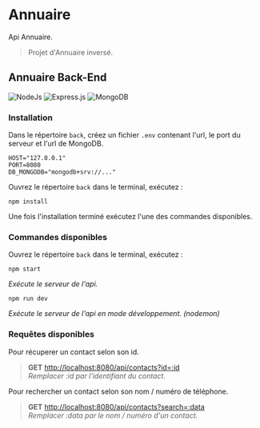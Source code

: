 # Annuaire
Api Annuaire.
> Projet d'Annuaire inversé.

## Annuaire Back-End
![NodeJs](https://img.shields.io/badge/NodeJs-339933?style=for-the-badge&logo=nodedotjs&logoColor=white)
![Express.js](https://img.shields.io/badge/Express.js-EEEEEE?style=for-the-badge&logo=express&logoColor=black)
![MongoDB](https://img.shields.io/badge/MongoDB-4EA94B?style=for-the-badge&logo=mongodb&logoColor=white)
### Installation
Dans le répertoire `back`, créez un fichier `.env` contenant l'url, le port du serveur et l'url de MongoDB.
```
HOST="127.0.0.1"
PORT=8080
DB_MONGODB="mongodb+srv://..."
```
Ouvrez le répertoire `back` dans le terminal, exécutez :

```terminal
npm install
```
Une fois l'installation terminé exécutez l'une des commandes disponibles.

### Commandes disponibles
Ouvrez le répertoire `back` dans le terminal, exécutez :

```terminal
npm start
```
_Exécute le serveur de l'api._

```terminal
npm run dev
```
_Exécute le serveur de l'api en mode développement. (nodemon)_

### Requêtes disponibles
Pour récuperer un contact selon son id.

> **GET** [http://localhost:8080/api/contacts?id=:id](http://localhost:8080/api/contacts?id=:id)\
_Remplacer :id par l'identifiant du contact._

Pour rechercher un contact selon son nom / numéro de téléphone.

> **GET** [http://localhost:8080/api/contacts?search=:data](http://localhost:8080/api/contacts?search=:data)\
_Remplacer :data par le nom / numéro d'un contact._
